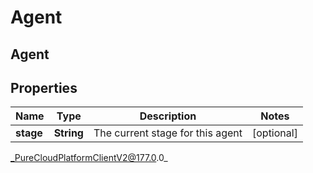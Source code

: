 # Agent

## Agent

## Properties

|Name | Type | Description | Notes|
|------------ | ------------- | ------------- | -------------|
| **stage** | **String** | The current stage for this agent | [optional] |



_PureCloudPlatformClientV2@177.0.0_

